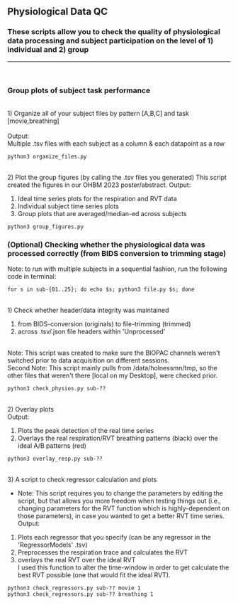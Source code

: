 ## Physiological Data QC
### These scripts allow you to check the quality of physiological data processing and subject participation on the level of 1) individual and 2) group
---
<br>

### Group plots of subject task performance
<br>1) Organize all of your subject files by pattern [A,B,C] and task [movie,breathing]<br>
<br>Output:
<br>Multiple .tsv files with each subject as a column & each datapoint as a row
```
python3 organize_files.py
```

<br>2) Plot the group figures (by calling the .tsv files you generated)
This script created the figures in our OHBM 2023 poster/abstract.
Output:
1) Ideal time series plots for the respiration and RVT data
2) Individual subject time series plots
3) Group plots that are averaged/median-ed across subjects
```
python3 group_figures.py
```

### (Optional) Checking whether the physiological data was processed correctly (from BIDS conversion to trimming stage)
Note: to run with multiple subjects in a sequential fashion, run the following code in terminal:
```
for s in sub-{01..25}; do echo $s; python3 file.py $s; done
```

<br>1) Check whether header/data integrity was maintained
1) from BIDS-conversion (originals) to file-trimming (trimmed)
2) across .tsv/.json file headers within 'Unprocessed'

<br>Note: This script was created to make sure the BIOPAC channels weren't switched prior to data acquisition on different sessions.
<br>Second Note: This script mainly pulls from /data/holnessmn/tmp, so the other files that weren't there [local on my Desktop], were checked prior.
```
python3 check_physios.py sub-??
```

<br>2) Overlay plots
<br>Output:
1) Plots the peak detection of the real time series
2) Overlays the real respiration/RVT breathing patterns (black) over the ideal A/B patterns (red)
```
python3 overlay_resp.py sub-??
```

<br>3) A script to check regressor calculation and plots
* Note: This script requires you to change the parameters by editing the script, but that allows you more freedom when testing things out (i.e., changing parameters for the RVT function which is highly-dependent on those parameters), in case you wanted to get a better RVT time series.
<br>Output:
1) Plots each regressor that you specify (can be any regressor in the 'RegressorModels' .tsv)
2) Preprocesses the respiration trace and calculates the RVT
3) overlays the real RVT over the ideal RVT
<br>I used this function to alter the time-window in order to get calculate the best RVT possible (one that would fit the ideal RVT).
```
python3 check_regressors.py sub-?? movie 1
python3 check_regressors.py sub-?? breathing 1
```